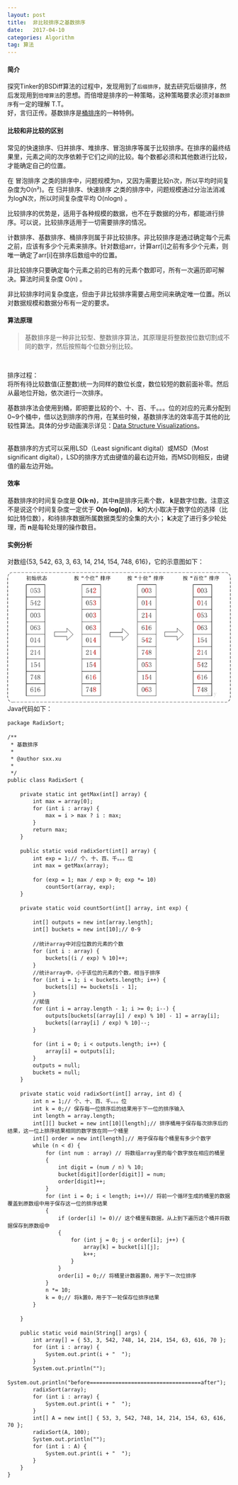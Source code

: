 ```yaml
---
layout: post
title:  非比较排序之基数排序
date:   2017-04-10
categories: Algorithm
tag: 算法
---
```



#### 简介 ####

探究Tinker的BSDiff算法的过程中，发现用到了`后缀排序`，就去研究后缀排序，然后发现用到`倍增算法`的思想。而倍增是排序的一种策略，这种策略要求必须对`基数排序`有一定的理解 T.T。<br>
好，言归正传。基数排序是[桶排序](http://xusx1024.com/2017/04/10/bucket-sort/)的一种特例。 

#### 比较和非比较的区别 ####

常见的快速排序、归并排序、堆排序、冒泡排序等属于比较排序。在排序的最终结果里，元素之间的次序依赖于它们之间的比较。每个数都必须和其他数进行比较，才能确定自己的位置。

在 冒泡排序 之类的排序中，问题规模为n，又因为需要比较n次，所以平均时间复杂度为O(n²)。在 归并排序、快速排序 之类的排序中，问题规模通过分治法消减为logN次，所以时间复杂度平均 O(nlogn) 。

比较排序的优势是，适用于各种规模的数据，也不在乎数据的分布，都能进行排序。可以说，比较排序适用于一切需要排序的情况。

计数排序、基数排序、桶排序则属于非比较排序。非比较排序是通过确定每个元素之前，应该有多少个元素来排序。针对数组arr，计算arr[i]之前有多少个元素，则唯一确定了arr[i]在排序后数组中的位置。

非比较排序只要确定每个元素之前的已有的元素个数即可，所有一次遍历即可解决。算法时间复杂度 O(n) 。

非比较排序时间复杂度底，但由于非比较排序需要占用空间来确定唯一位置。所以对数据规模和数据分布有一定的要求。

#### 算法原理 ####
>基数排序是一种非比较型、整数排序算法，其原理是将整数按位数切割成不同的数字，然后按照每个位数分别比较。
<br>

排序过程：<br>
将所有待比较数值(正整数)统一为同样的数位长度，数位较短的数前面补零。然后从最地位开始，依次进行一次排序。<br>

基数排序法会使用到桶，即把要比较的个、十、百、千。。。位的对应的元素分配到0~9个桶中，借以达到排序的作用，在某些时候，基数排序法的效率高于其他的比较性算法。具体的分步动画演示详见：[Data Structure Visualizations](http://www.cs.usfca.edu/~galles/visualization/RadixSort.html)。

<br>
基数排序的方式可以采用LSD（Least significant digital）或MSD（Most significant digital），LSD的排序方式由键值的最右边开始，而MSD则相反，由键值的最左边开始。

#### 效率 ####

基数排序的时间复杂度是 **O(k·n)**，其中**n**是排序元素个数， **k**是数字位数。注意这不是说这个时间复杂度一定优于 **O(n·log(n))**， **k**的大小取决于数字位的选择（比如比特位数），和待排序数据所属数据类型的全集的大小； **k**决定了进行多少轮处理，而 **n**是每轮处理的操作数目。


#### 实例分析 ####

对数组{53, 542, 63, 3, 63, 14, 214, 154, 748, 616}，它的示意图如下：

![示例图](/images/radix_sort.png)
Java代码如下：
	
	package RadixSort;
	
	/**
	 * 基数排序
	 * 
	 * @author sxx.xu
	 *
	 */
	public class RadixSort {
	
		private static int getMax(int[] array) {
			int max = array[0];
			for (int i : array) {
				max = i > max ? i : max;
			}
			return max;
		}
	
		public static void radixSort(int[] array) {
			int exp = 1;// 个、十、百、千。。。位
			int max = getMax(array);
	
			for (exp = 1; max / exp > 0; exp *= 10)
				countSort(array, exp);
		}
	
		private static void countSort(int[] array, int exp) {
	
			int[] outputs = new int[array.length];
			int[] buckets = new int[10];// 0-9
	
			//统计array中对应位数的元素的个数
			for (int i : array) {
				buckets[(i / exp) % 10]++;
			}
			//统计array中，小于该位的元素的个数，相当于排序
			for (int i = 1; i < buckets.length; i++) {
				buckets[i] += buckets[i - 1];
			}
			//赋值
			for (int i = array.length - 1; i >= 0; i--) {
				outputs[buckets[(array[i] / exp) % 10] - 1] = array[i];
				buckets[(array[i] / exp) % 10]--;
			}
	
			for (int i = 0; i < outputs.length; i++) {
				array[i] = outputs[i];
			}
			outputs = null;
			buckets = null;
		}
	
		private static void radixSort(int[] array, int d) {
			int n = 1;// 个、十、百、千。。。位
			int k = 0;// 保存每一位排序后的结果用于下一位的排序输入
			int length = array.length;
			int[][] bucket = new int[10][length];// 排序桶用于保存每次排序后的结果，这一位上排序结果相同的数字放在同一个桶里
			int[] order = new int[length];// 用于保存每个桶里有多少个数字
			while (n < d) {
				for (int num : array) // 将数组array里的每个数字放在相应的桶里
				{
					int digit = (num / n) % 10;
					bucket[digit][order[digit]] = num;
					order[digit]++;
				}
				for (int i = 0; i < length; i++)// 将前一个循环生成的桶里的数据覆盖到原数组中用于保存这一位的排序结果
				{
					if (order[i] != 0)// 这个桶里有数据，从上到下遍历这个桶并将数据保存到原数组中
					{
						for (int j = 0; j < order[i]; j++) {
							array[k] = bucket[i][j];
							k++;
						}
					}
					order[i] = 0;// 将桶里计数器置0，用于下一次位排序
				}
				n *= 10;
				k = 0;// 将k置0，用于下一轮保存位排序结果
			}
	
		}
	
		public static void main(String[] args) {
			int array[] = { 53, 3, 542, 748, 14, 214, 154, 63, 616, 70 };
			for (int i : array) {
				System.out.print(i + "  ");
			}
			System.out.println("");
			System.out.println("before===================================after");
			radixSort(array);
			for (int i : array) {
				System.out.print(i + "  ");
			}
			int[] A = new int[] { 53, 3, 542, 748, 14, 214, 154, 63, 616, 70 };
			radixSort(A, 100);
			System.out.println("");
			for (int i : A) {
				System.out.print(i + "  ");
			}
		}
	}
